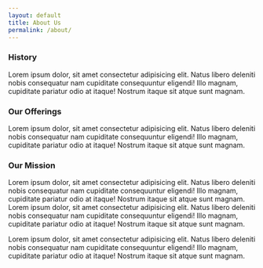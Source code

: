```yaml
---
layout: default
title: About Us
permalink: /about/
---
```


### History

Lorem ipsum dolor, sit amet consectetur adipisicing elit. Natus libero deleniti nobis consequatur nam cupiditate consequuntur eligendi! Illo magnam, cupiditate pariatur odio at itaque! Nostrum itaque sit atque sunt magnam.

### Our Offerings

Lorem ipsum dolor, sit amet consectetur adipisicing elit. Natus libero deleniti nobis consequatur nam cupiditate consequuntur eligendi! Illo magnam, cupiditate pariatur odio at itaque! Nostrum itaque sit atque sunt magnam.

### Our Mission

Lorem ipsum dolor, sit amet consectetur adipisicing elit. Natus libero deleniti nobis consequatur nam cupiditate consequuntur eligendi! Illo magnam, cupiditate pariatur odio at itaque! Nostrum itaque sit atque sunt magnam. Lorem ipsum dolor, sit amet consectetur adipisicing elit. Natus libero deleniti nobis consequatur nam cupiditate consequuntur eligendi! Illo magnam, cupiditate pariatur odio at itaque! Nostrum itaque sit atque sunt magnam.

Lorem ipsum dolor, sit amet consectetur adipisicing elit. Natus libero deleniti nobis consequatur nam cupiditate consequuntur eligendi! Illo magnam, cupiditate pariatur odio at itaque! Nostrum itaque sit atque sunt magnam.
